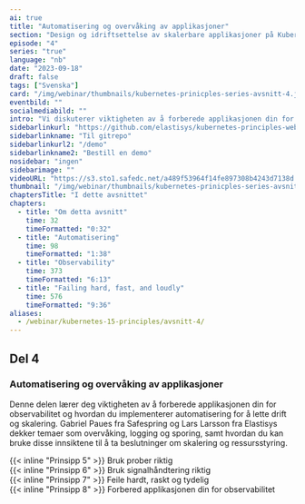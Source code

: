 ```yaml
---
ai: true
title: "Automatisering og overvåking av applikasjoner"
section: "Design og idriftsettelse av skalerbare applikasjoner på Kubernetes"
episode: "4"
series: "true"
language: "nb"
date: "2023-09-18"
draft: false
tags: ["Svenska"]
card: "/img/webinar/thumbnails/kubernetes-prinicples-series-avsnitt-4.jpeg"
eventbild: ""
socialmediabild: ""
intro: "Vi diskuterer viktigheten av å forberede applikasjonen din for observabilitet og hvordan du implementerer automatisering for å forenkle drift og skalering."
sidebarlinkurl: "https://github.com/elastisys/kubernetes-principles-webinar-series"
sidebarlinkname: "Til gitrepo"
sidebarlinkurl2: "/demo"
sidebarlinkname2: "Bestill en demo"
nosidebar: "ingen"
sidebarimage: ""
videoURL: "https://s3.sto1.safedc.net/a489f53964f14fe897308b4243d7138d:processedvideos/safespring-elastisys_webcast_episode_4/master.m3u8"
thumbnail: "/img/webinar/thumbnails/kubernetes-prinicples-series-avsnitt-4.jpeg"
chaptersTitle: "I dette avsnittet"
chapters:
  - title: "Om detta avsnitt"
    time: 32
    timeFormatted: "0:32"
  - title: "Automatisering"
    time: 98
    timeFormatted: "1:38"
  - title: "Observability"
    time: 373
    timeFormatted: "6:13"
  - title: "Failing hard, fast, and loudly"
    time: 576
    timeFormatted: "9:36"
aliases:
  - /webinar/kubernetes-15-principles/avsnitt-4/
---
```

## Del 4

### Automatisering og overvåking av applikasjoner

Denne delen lærer deg viktigheten av å forberede applikasjonen din for observabilitet og hvordan du implementerer automatisering for å lette drift og skalering. Gabriel Paues fra Safespring og Lars Larsson fra Elastisys dekker temaer som overvåking, logging og sporing, samt hvordan du kan bruke disse innsiktene til å ta beslutninger om skalering og ressursstyring.

{{< inline "Prinsipp 5" >}} Bruk prober riktig  
{{< inline "Prinsipp 6" >}} Bruk signalhåndtering riktig  
{{< inline "Prinsipp 7" >}} Feile hardt, raskt og tydelig  
{{< inline "Prinsipp 8" >}} Forbered applikasjonen din for observabilitet